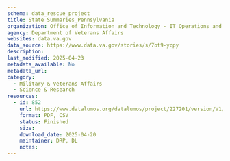 ```yaml
---
schema: data_rescue_project 
title: State Summaries_Pennsylvania
organization: Office of Information and Technology - IT Operations and Services (ITOPS)
agency: Department of Veterans Affairs
websites: data.va.gov
data_source: https://www.data.va.gov/stories/s/7bt9-ycpy
description: 
last_modified: 2025-04-23
metadata_available: No
metadata_url: 
category:
  - Military & Veterans Affairs 
  - Science & Research 
resources:
  - id: 852
    url: https://www.datalumos.org/datalumos/project/227201/version/V1/view
    format: PDF, CSV
    status: Finished
    size: 
    download_date: 2025-04-20
    maintainer: DRP, DL
    notes: 
---
```

